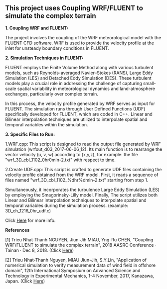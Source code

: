 ## This project uses Coupling WRF/FLUENT to simulate the complex terrain

**1. Coupling WRF and FLUENT:**

The project involves the coupling of the WRF meteorological model with the FLUENT CFD software.
WRF is used to provide the velocity profile at the inlet for unsteady boundary conditions in FLUENT.

**2. Simulation Techniques in FLUENT:**

FLUENT employs the Finite Volume Method along with various turbulent models, such as Reynolds-averaged Navier–Stokes (RANS), Large Eddy Simulation (LES) and Detached Eddy Simulation (DES). These turbulent models play a crucial role in addressing the challenge of capturing small-scale spatial variability in meteorological dynamics and land-atmosphere exchanges, particularly over complex terrain.

In this process, the velocity profile generated by WRF serves as input for FLUENT. The simulation runs through User Defined Functions (UDF) specifically developed for FLUENT, which are coded in C++. 
Linear and Bilinear interpolation techniques are utilized to interpolate spatial and temporal variables within the simulation.

**3. Specific Files to Run:**

1.WRF.cpp: This script is designed to read the output file generated by WRF simulation (wrfout_d03_2017-06-06_12). Its main function is to rearrange the vector velocity (u, v, w) according to (x,y,z), for example: the file "wrf_3D_cbl_1102_0hr0min-2.txt" with respect to time.

2.Create UDF.cpp: This script is crafted to generate UDF files containing the velocity profile obtained from the WRF model. First, it reads a sequence of files named "wrf_3D_cbl_1102_%dhr%dmin-2.txt" starting from step 1. 

Simultaneously, it incorporates the turbulence Large Eddy Simulation (LES) by employing the Smagorinsky-Lilly model. Finally, The script utilizes both Linear and Bilinear interpolation techniques to interpolate spatial and temporal variables during the simulation process. (example: 3D_ch_1216_0hr_udf.c)

Click [Here](https://drive.google.com/file/d/1ndAXF_V_vMwYsiWR3ACs11DyPRVYYA5g/view?usp=sharing) for more info.

**References**

[1] Trieu Nhat-Thanh NGUYEN, Jiun-Jih MIAU, Yng-Ru CHEN, "Coupling WRF/FLUENT to simulate the complex terrain", 2018 AASRC Conference · Tainan · Dec 8, 2018. (Click [Here](https://drive.google.com/file/d/1SAY42wGYLURPYZRgFv9WgAZ3PBjTuARZ/view?usp=sharing))

[2] Trieu Nhat-Thanh Nguyen, MIAU Jiun-Jih, S.Y.Lin, "Application of numerical simulation to verify measurement data of wind field in offshore domain", 12th International Symposium on Advanced Science and Technology in Experimental Mechanics, 1-4 November, 2017, Kanazawa, Japan. (Click [Here](https://drive.google.com/file/d/1WWlXbe0GVR_II1cRplhunu_vwX2RlO85/view?usp=sharing))
